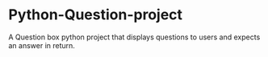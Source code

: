 # Python-Question-project

A Question box python project that displays questions to users and expects an answer in return.
